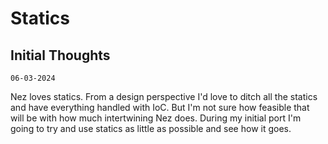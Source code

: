 # Statics 

## Initial Thoughts 
`06-03-2024`

Nez loves statics. From a design perspective I'd love to ditch all the statics and have everything handled with IoC. 
But I'm not sure how feasible that will be with how much intertwining Nez does. During my initial port I'm going to try
and use statics as little as possible and see how it goes.